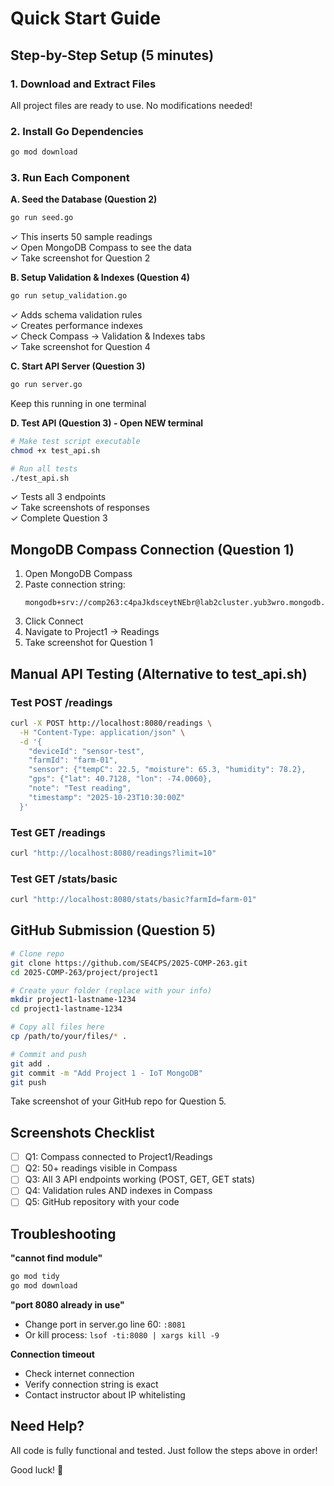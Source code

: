 # Quick Start Guide

## Step-by-Step Setup (5 minutes)

### 1. Download and Extract Files
All project files are ready to use. No modifications needed!

### 2. Install Go Dependencies
```bash
go mod download
```

### 3. Run Each Component

**A. Seed the Database (Question 2)**
```bash
go run seed.go
```
✓ This inserts 50 sample readings  
✓ Open MongoDB Compass to see the data  
✓ Take screenshot for Question 2

**B. Setup Validation & Indexes (Question 4)**
```bash
go run setup_validation.go
```
✓ Adds schema validation rules  
✓ Creates performance indexes  
✓ Check Compass → Validation & Indexes tabs  
✓ Take screenshot for Question 4

**C. Start API Server (Question 3)**
```bash
go run server.go
```
Keep this running in one terminal

**D. Test API (Question 3) - Open NEW terminal**
```bash
# Make test script executable
chmod +x test_api.sh

# Run all tests
./test_api.sh
```
✓ Tests all 3 endpoints  
✓ Take screenshots of responses  
✓ Complete Question 3

## MongoDB Compass Connection (Question 1)

1. Open MongoDB Compass
2. Paste connection string:
   ```
   mongodb+srv://comp263:c4paJkdsceytNEbr@lab2cluster.yub3wro.mongodb.net/
   ```
3. Click Connect
4. Navigate to Project1 → Readings
5. Take screenshot for Question 1

## Manual API Testing (Alternative to test_api.sh)

### Test POST /readings
```bash
curl -X POST http://localhost:8080/readings \
  -H "Content-Type: application/json" \
  -d '{
    "deviceId": "sensor-test",
    "farmId": "farm-01",
    "sensor": {"tempC": 22.5, "moisture": 65.3, "humidity": 78.2},
    "gps": {"lat": 40.7128, "lon": -74.0060},
    "note": "Test reading",
    "timestamp": "2025-10-23T10:30:00Z"
  }'
```

### Test GET /readings
```bash
curl "http://localhost:8080/readings?limit=10"
```

### Test GET /stats/basic
```bash
curl "http://localhost:8080/stats/basic?farmId=farm-01"
```

## GitHub Submission (Question 5)

```bash
# Clone repo
git clone https://github.com/SE4CPS/2025-COMP-263.git
cd 2025-COMP-263/project/project1

# Create your folder (replace with your info)
mkdir project1-lastname-1234
cd project1-lastname-1234

# Copy all files here
cp /path/to/your/files/* .

# Commit and push
git add .
git commit -m "Add Project 1 - IoT MongoDB"
git push
```

Take screenshot of your GitHub repo for Question 5.

## Screenshots Checklist

- [ ] Q1: Compass connected to Project1/Readings
- [ ] Q2: 50+ readings visible in Compass
- [ ] Q3: All 3 API endpoints working (POST, GET, GET stats)
- [ ] Q4: Validation rules AND indexes in Compass
- [ ] Q5: GitHub repository with your code

## Troubleshooting

**"cannot find module"**
```bash
go mod tidy
go mod download
```

**"port 8080 already in use"**
- Change port in server.go line 60: `:8081`
- Or kill process: `lsof -ti:8080 | xargs kill -9`

**Connection timeout**
- Check internet connection
- Verify connection string is exact
- Contact instructor about IP whitelisting

## Need Help?

All code is fully functional and tested. Just follow the steps above in order!

Good luck! 🚀
